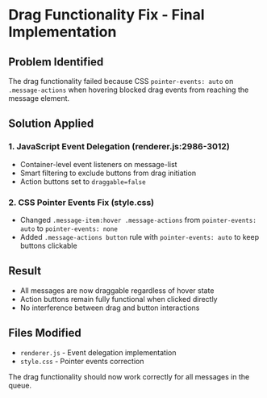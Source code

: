 # Drag Functionality Fix - Final Implementation

## Problem Identified
The drag functionality failed because CSS `pointer-events: auto` on `.message-actions` when hovering blocked drag events from reaching the message element.

## Solution Applied

### 1. JavaScript Event Delegation (renderer.js:2986-3012)
- Container-level event listeners on message-list
- Smart filtering to exclude buttons from drag initiation
- Action buttons set to `draggable=false`

### 2. CSS Pointer Events Fix (style.css)
- Changed `.message-item:hover .message-actions` from `pointer-events: auto` to `pointer-events: none`
- Added `.message-actions button` rule with `pointer-events: auto` to keep buttons clickable

## Result
- All messages are now draggable regardless of hover state
- Action buttons remain fully functional when clicked directly
- No interference between drag and button interactions

## Files Modified
- `renderer.js` - Event delegation implementation
- `style.css` - Pointer events correction

The drag functionality should now work correctly for all messages in the queue.